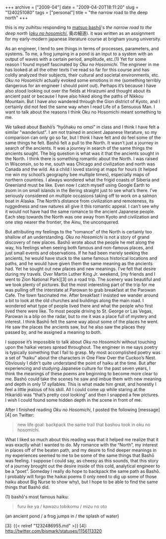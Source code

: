 +++
archive = ["2009-04"]
date = "2009-04-20T18:11:20"
slug = "1240251080"
tags = ["personal"]
title = "the narrow road to the deep north"
+++

this is my zuihitsu responding to [matsuo bashō][1]'s _the narrow road to
the deep north_ (_[oku no hosomichi][2]_, 奥の細道). it was written as an
assignment for my early-modern japanese literature course at brigham young
university. 

As an engineer, I tend to see things in terms of processes, parameters,
and systems. To me, a frog jumping in a pond is an input to a system with
an output of waves with a certain period, amplitude, etc.(1) Yet for some
reason I found myself fascinated by _Oku no Hosomichi_. The engineer in me
has looked at all the other texts I've read so far for this course and has
coldly analyzed their subjects, their cultural and societal environments,
etc. _Oku no Hosomichi_ actually evoked some emotions in me (something
terribly dangerous for an engineer I should point out). Perhaps it’s
because I have also stood looking out over the fields at Hiraizumi and
thought about its ancient past or because I have also hiked along the
paths of Nikkou Mountain. But I have also wandered through the Gion
district of Kyoto, and I certainly did not feel the same way when I read
Life of a Sensuous Man. I want to talk about the reasons I think Oku no
Hosomichi meant something to me.

We talked about Bashō’s “hyōhaku no omoi” in class and I think I have felt
a similar "wanderlust". I am not trained in ancient Japanese literature,
so my comparison can only go so far, but I think I have felt and do feel
some of the same things he felt. Bashō felt a pull to the North. It wasn’t
just a journey in search of the ancients. It was a journey in search of
the same things the ancients sought. The big question is what was it that
the ancients sought in the North. I think there is something romantic
about the North. I was raised in Wisconsin, so to me, south was Chicago
and civilization and north was Canada and the wild. As a child I loved
staring at maps for hours (it helped me win my school’s geography bee
multiple times), especially maps of northern countries. I always wondered
what the frigid coasts of Siberia and Greenland must be like. Even now
I catch myself using Google Earth to zoom in on small islands in the
Bering straight just to see what’s there. I’ve seriously considered on
multiple occasions taking off to work on a salmon boat in Alaska. The
North’s distance from civilization and remoteness, its ruggedness and raw
natures all give it this romantic appeal. I can’t see why it would not
have had the same romance to the ancient Japanese people. Each step
towards the North was one away from Kyoto and civilization and one step
nearer the frontier, the Ainu, the unconquered.

But attributing my feelings to the “romance” of the North is certainly too
shallow of an understanding. _Oku no Hosomichi_ is not a story of grand
discovery of new places. Bashō wrote about the people he met along the
way, his feelings when seeing both famous and non-famous places, and just
small events and observations. If he had been merely seeking the ancients,
he would have stuck to the same famous historical locations and paths, and
he would have given them the same meaning as the ancients had. Yet he
sought out new places and new meanings. I’ve felt that desire during my
travels. Over Martin Luther King Jr. weekend, [my friends and I went to
Zion National Park][3] on a road trip. The scenery was beautiful and we
took plenty of pictures. But the most interesting part of the trip for me
was pulling off the interstate at Parowan to grab breakfast at the Parowan
Cafe. The town fascinated me. After breakfast I insisted we wander around
a bit to look at the old churches and buildings along the main road.
I wondered what type of people lived there and what the people who first
lived there were like. To most people driving to St. George or Las Vegas,
Parowan is a blip on the radar, but to me it was a place full of mystery
and interest. I think Bashō felt the same way about some of the places he
went. He saw the places the ancients saw, but he also saw the places they
passed by, and he assigned a meaning to both.

I suppose it’s impossible to talk about _Oku no Hosomichi_ without
touching upon the haikai verses spread throughout. The engineer in me says
poetry is typically something that I fail to grasp. My most accomplished
poetry was a set of “haiku” about the characters in One Flew Over the
Cuckoo’s Nest. Obviously I didn’t quite understand the point of haiku at
the time. But after experiencing and studying Japanese culture for the
past seven years, I think the meanings of these poems are beginning to
become more clear to me. Bashō could take the scenes he saw and imbue them
with new meaning and depth in only 17 syllables. This is what made him
great, and honestly I feel a little jealous of his skill. All I could come
up while staring at the Hikaridō was “that’s pretty cool looking” and then
I snapped a few pictures. I wish I could found some hidden depth in the
scene in front of me.

After I finished reading _Oku no Hosomichi_, I posted the following
[message][4] on Twitter: 

> new life goal: backpack the same trail that bashou took in oku no
> hosomichi.

What I liked so much about this reading was that it helped me realize that
it was exactly what I wanted to do. My romance with the “North”, my
interest in places off of the beaten path, and my desire to find deeper
meanings in my experiences seemed to me to be some of the same things that
Bashō was feeling. I suppose I could say, as cheesy as this sounds, that
this story of a journey brought out the desire inside of this cold,
analytical engineer to be a “poet”. Someday I really do hope to backpack
the same path as Bashō. I probably will forgo the haikai poems (I only
need to dig up some of those haiku about Big Nurse to show why), but
I hope to be able to find the same things that Bashō did.

(1) bashō's most famous haiku: 

> furu ike ya / kawazu tobikomu / mizu no oto  

(an ancient pond / a frog jumps in / the splash of water)

[1]: http://en.wikipedia.org/wiki/Matsuo_Bashō
[2]: http://en.wikipedia.org/wiki/Oku_no_Hosomichi
[3]: {{< relref "1232486955.md" >}}
[4]: http://twitter.com/bismark/statuses/1156113320

